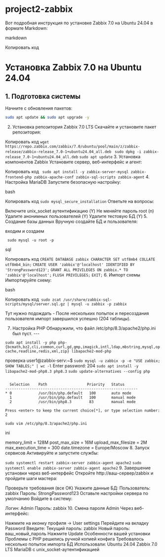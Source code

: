 # project2-zabbix
Вот подробная инструкция по установке Zabbix 7.0 на Ubuntu 24.04 в формате Markdown:

markdown

Копировать код
# Установка Zabbix 7.0 на Ubuntu 24.04

## 1. Подготовка системы
Начните с обновления пакетов:

```bash
sudo apt update && sudo apt upgrade -y
```
2. Установка репозитория Zabbix 7.0 LTS
Скачайте и установите пакет репозитория:


Копировать код ```
wget https://repo.zabbix.com/zabbix/7.0/ubuntu/pool/main/z/zabbix-release/zabbix-release_7.0-1+ubuntu24.04_all.deb ```
``` sudo dpkg -i zabbix-release_7.0-1+ubuntu24.04_all.deb``` 
``` sudo apt update ```
3. Установка компонентов Zabbix
Установите сервер, веб-интерфейс и агент:



Копировать код ```
sudo apt install -y zabbix-server-mysql zabbix-frontend-php zabbix-apache-conf zabbix-sql-scripts zabbix-agent```
4. Настройка MariaDB
Запустите безопасную настройку:

bash

Копировать код
```sudo mysql_secure_installation```
Ответьте на вопросы:

Включите unix_socket аутентификацию (Y)
Не меняйте пароль root (n)
Удалите анонимных пользователей (Y)
Удалите тестовую БД (Y)
5. Создание базы данных
Вручную создайте БД и пользователя:

входим и создаем
```
 sudo mysql -u root -p
```
sql

Копировать код
``` CREATE DATABASE zabbix CHARACTER SET utf8mb4 COLLATE utf8mb4_bin; ```
```CREATE USER 'zabbix'@'localhost' IDENTIFIED BY 'StrongPassword123';```
```GRANT ALL PRIVILEGES ON zabbix.* TO 'zabbix'@'localhost';```
```FLUSH PRIVILEGES;```
```EXIT;```
6. Импорт схемы
Импортируйте схему:

bash

Копировать код```
sudo zcat /usr/share/zabbix-sql-scripts/mysql/server.sql.gz | mysql -u zabbix -p zabbix```

Тут нужно подождать - После нескольких попыток и пересоздания пользователя импорт завершился успешно (204 таблицы).

7. Настройка PHP
Обнаружили, что файл /etc/php/8.3/apache2/php.ini был пуст. ---

```sudo apt install -y php php-{bcmath,bz2,cli,common,curl,gd,gmp,imagick,intl,ldap,mbstring,mysql,opcache,readline,redis,xml,zip} libapache2-mod-php```

проверка 
user1@zabbix-serv:~$ ```sudo mysql -u zabbix -p -e "USE zabbix; SHOW TABLES;" | wc -l```
Enter password: 
204
```sudo apt install -y libapache2-mod-php8.3 php8.3```
```sudo update-alternatives --config php```
``` There are 2 choices for the alternative php (providing /usr/bin/php).

  Selection    Path                  Priority   Status
------------------------------------------------------------
* 0            /usr/bin/php.default   100       auto mode
  1            /usr/bin/php.default   100       manual mode
  2            /usr/bin/php8.3        83        manual mode

Press <enter> to keep the current choice[*], or type selection number: 2
```



```sudo vim /etc/php/8.3/apache2/php.ini```

ini


memory_limit = 128M
post_max_size = 16M
upload_max_filesize = 2M
max_execution_time = 300
date.timezone = Europe/Moscow
8. Запуск сервисов
Активируйте и запустите службы:


```sudo systemctl restart zabbix-server zabbix-agent apache2```
```sudo systemctl enable zabbix-server zabbix-agent apache2```
9. Завершение установки через веб-интерфейс
Откройте http://ваш-сервер/zabbix и пройдите шаги мастера:

Проверьте требования (все OK)
Укажите данные БД:
Пользователь: zabbix
Пароль: StrongPassword123
Оставьте настройки сервера по умолчанию
Войдите в систему:

Логин: Admin
Пароль: zabbix
10. Смена пароля Admin
Через веб-интерфейс:

Нажмите на иконку профиля → User settings
Перейдите на вкладку Password
Введите:
Текущий пароль: zabbix
Новый пароль: ваш_новый_пароль
Нажмите Update
Особенности вашей установки
Проблемы с PHP решились ручной копией конфига
Требовалось несколько попыток импорта БД
Использовали:
Ubuntu 24.04
Zabbix 7.0 LTS
MariaDB с unix_socket-аутентификацией
